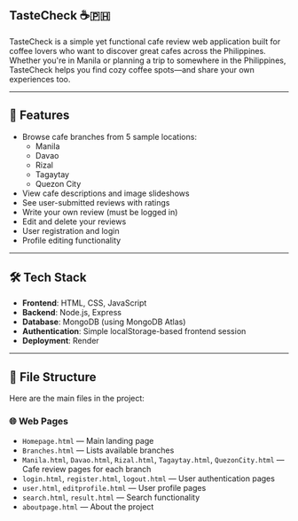 ## TasteCheck ☕🇵🇭

TasteCheck is a simple yet functional cafe review web application built for coffee lovers who want to discover great cafes across the Philippines. Whether you're in Manila or planning a trip to somewhere in the Philippines, 
TasteCheck helps you find cozy coffee spots—and share your own experiences too.

---

## 🌟 Features

- Browse cafe branches from 5 sample locations:
  - Manila
  - Davao
  - Rizal
  - Tagaytay
  - Quezon City
- View cafe descriptions and image slideshows
- See user-submitted reviews with ratings
- Write your own review (must be logged in)
- Edit and delete your reviews
- User registration and login
- Profile editing functionality

---

## 🛠 Tech Stack

- **Frontend**: HTML, CSS, JavaScript
- **Backend**: Node.js, Express
- **Database**: MongoDB (using MongoDB Atlas)
- **Authentication**: Simple localStorage-based frontend session
- **Deployment**: Render

---

## 📁 File Structure

Here are the main files in the project:

### 🌐 Web Pages
- `Homepage.html` — Main landing page
- `Branches.html` — Lists available branches
- `Manila.html`, `Davao.html`, `Rizal.html`, `Tagaytay.html`, `QuezonCity.html` — Cafe review pages for each branch
- `login.html`, `register.html`, `logout.html` — User authentication pages
- `user.html`, `editprofile.html` — User profile pages
- `search.html`, `result.html` — Search functionality
- `aboutpage.html` — About the project
